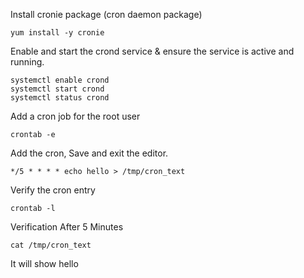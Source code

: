 Install cronie package (cron daemon package)
```
yum install -y cronie
```
Enable and start the crond service & ensure the service is active and running.
```
systemctl enable crond
systemctl start crond
systemctl status crond
```
Add a cron job for the root user
```
crontab -e
```
Add the cron, Save and exit the editor. 
```
*/5 * * * * echo hello > /tmp/cron_text
```
Verify the cron entry
```
crontab -l
```
Verification After 5 Minutes
```
cat /tmp/cron_text
```
It will show hello
